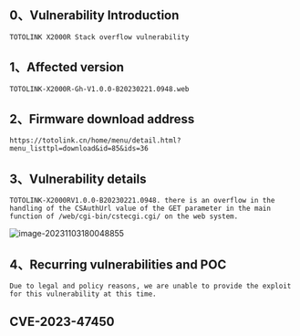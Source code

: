 ## 0、Vulnerability Introduction

```
TOTOLINK X2000R Stack overflow vulnerability
```



## 1、Affected version

```
TOTOLINK-X2000R-Gh-V1.0.0-B20230221.0948.web
```



## 2、Firmware download address

```
https://totolink.cn/home/menu/detail.html?menu_listtpl=download&id=85&ids=36
```



## 3、Vulnerability details

```
TOTOLINK-X2000RV1.0.0-B20230221.0948. there is an overflow in the handling of the CSAuthUrl value of the GET parameter in the main function of /web/cgi-bin/cstecgi.cgi/ on the web system.
```

![image-20231103180048855](https://pig-007.oss-cn-beijing.aliyuncs.com/img/image-20231103180048855.png)



## 4、Recurring vulnerabilities and POC

```
Due to legal and policy reasons, we are unable to provide the exploit for this vulnerability at this time.
```



## CVE-2023-47450
